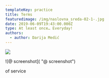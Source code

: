 ```yaml
---
templateKey: practice
title: Terms
featuredimage: /img/naslovna_sreda-02-1-.jpg
date: 2019-06-09T19:43:00.000Z
type: At least once… Everyday!
authors:
  - author: Darija Medić
---
```



![](/img/sreda-02-1-.jpg)

![@ screenshot]( "@ screenshot")

of service

